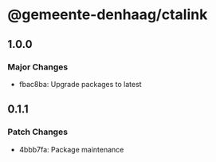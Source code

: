 # @gemeente-denhaag/ctalink

## 1.0.0

### Major Changes

- fbac8ba: Upgrade packages to latest

## 0.1.1

### Patch Changes

- 4bbb7fa: Package maintenance
